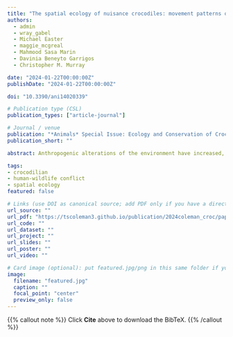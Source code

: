 ```yaml
---
title: "The spatial ecology of nuisance crocodiles: movement patterns of relocated American crocodiles (*Crocodylus acutus*) in Guanacaste, Costa Rica"
authors:
  - admin
  - wray_gabel
  - Michael Easter
  - maggie_mcgreal
  - Mahmood Sasa Marin
  - Davinia Beneyto Garrigos
  - Christopher M. Murray

date: "2024-01-22T00:00:00Z"
publishDate: "2024-01-22T00:00:00Z"

doi: "10.3390/ani14020339"

# Publication type (CSL)
publication_types: ["article-journal"]

# Journal / venue
publication: "*Animals* Special Issue: Ecology and Conservation of Crocodiles"
publication_short: ""

abstract: Anthropogenic alterations of the environment have increased, highlighting the need for human–wildlife coexistence and conflict mitigation. Spatial ecology, and the use of passive satellite movement technology in particular, has been used to identify patterns in human–wildlife conflict as a function of shared resources that present potential for dangerous situations. Here, we aim to remotely identify patterns indicative of human–crocodile conflict in Guanacaste, Costa Rica by exploring site fidelity and diverse modes of movement (i.e., land and water) across space between nuisance (relocated) and non-nuisance (wild) crocodiles. Advanced satellite remote sensing technology provided near-constant movement data on individuals at the regional scale. Telonics Iridium SeaTrkr-4370-4 transmitters were used with modified crocodilian fitting. Results indicate that relocated crocodiles exhibited large-scale movements relative to wild crocodiles. Nuisance relocated crocodiles either returned to the area of nuisance or potentially attempted to in short time frames. The results presented here highlight the need for alternative management strategies that facilitate relocation efficacy.

tags: 
- crocodilian
- human-wildlife conflict
- spatial ecology
featured: false

# Links (use DOI as canonical source; add PDF only if you have a direct/public link)
url_source: ""
url_pdf: "https://tscoleman3.github.io/publication/2024coleman_croc/paper.pdf"
url_code: ""
url_dataset: ""
url_project: ""
url_slides: ""
url_poster: ""
url_video: ""

# Card image (optional): put featured.jpg/png in this same folder if you want a thumbnail
image: 
  filename: "featured.jpg"
  caption: ""
  focal_point: "center"
  preview_only: false
---
```


{{% callout note %}}
Click **Cite** above to download the BibTeX.
{{% /callout %}}